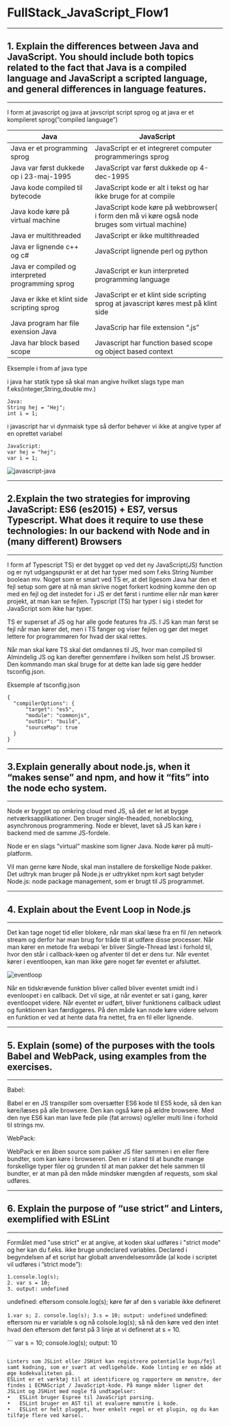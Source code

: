 # FullStack_JavaScript_Flow1

---
## 1.	Explain the differences between Java and JavaScript. You should include both topics related to the fact that Java is a compiled language and JavaScript a scripted language, and general differences in language features.
---




I form at javascript og java at javscript script sprog og at java er et kompileret sprog(”compiled language”)  

|Java	|JavaScript|
|-----|----------|
|Java er et programming sprog|	JavaScript er et integreret computer programmerings sprog|
|Java var først dukkede op i 23-maj-1995|JavaScript var først dukkede op 4-dec-1995|
|Java kode compiled til bytecode|JavaScript kode er alt i tekst og har ikke bruge for at compile|
|Java kode køre på virtual machine |JavaScript kode køre på webbrowser( i form den må vi køre også node bruges som virtual machine)|
|Java er multithreaded|JavaScript er ikke multithreaded|
|Java er lignende c++ og c# |JavaScript lignende perl og python|
|Java er compiled og interpreted programming sprog|JavaScript er kun interpreted programming language|
|Java er ikke et klint side scripting sprog|JavaScript er et klint side scripting sprog at javascript køres mest på klint side|
|Java program har file exension Java|JavaScrip har file extension “.js”|
|Java har block based scope|Javascript har function based scope og object based context|
	

Eksemple i from af java type 

i java har statik type så skal man angive hvilket slags type man f.eks(integer,String,double mv.)

```
Java:
String hej = "Hej";
int i = 1;

```
i javascript har vi dynmaisk type så derfor behøver vi ikke at angive typer af en oprettet variabel 
```
JavaScript:
var hej = "hej";
var i = 1;
```

![javascript-java](https://user-images.githubusercontent.com/32638165/53271927-25753500-36f0-11e9-812b-50984724a685.jpg)


---
## 2.Explain the two strategies for improving JavaScript: ES6 (es2015) + ES7, versus Typescript. What does it require to use these technologies: In our backend with Node and in (many different) Browsers
---


I form af Typescript TS) er det bygget op ved det ny JavaScript(JS) function og er nyt udgangspunkt er at det har typer med som f.eks String Number boolean mv. Noget som er smart ved TS er, at det ligesom Java har den et fejl setup som gøre at nå man skrive noget forkert kodning komme den op med en fejl og det instedet for i JS er det først i runtime eller når man kører projekt, at man kan se fejlen.
Typscript (TS) har typer i sig i stedet for JavaScript som ikke har typer. 

TS er superset af JS og har alle gode features fra JS. I JS kan man først se fejl når man kører det, men i TS fanger og viser fejlen og gør det meget lettere for programmøren for hvad der skal rettes. 

Når man skal køre TS skal det omdannes til JS, hvor man compiled til Almindelig JS og kan derefter gennemføre i hvilken som helst JS browser. Den kommando man skal bruge for at dette kan lade sig gøre hedder tsconfig.json.

Eksemple af tsconfig.json

```
{
  "compilerOptions": {
      "target": "es5",
      "module": "commonjs",
      "outDir": "build",
      "sourceMap": true
  }
}
```
---
##  3.Explain generally about node.js, when it “makes sense” and npm, and how it “fits” into the node echo system.
---

Node er bygget op omkring cloud med JS, så det er let at bygge netværksapplikationer. Den bruger single-theaded, noneblocking, asynchronous programmering. Node er blevet, lavet så JS kan køre i backend med de samme JS-fordele. 

Node er en slags ”virtual” maskine som ligner Java. Node kører på multi-platform. 

Vil man gerne køre Node, skal man installere de forskellige Node pakker. Det udtryk man bruger på Node.js er udtrykket npm kort sagt betyder Node.js: node package management, som er brugt til JS programmet.


---
## 4.	Explain about the Event Loop in Node.js
---

Det kan tage noget tid eller blokere, når man skal læse fra en fil /en network stream og derfor har man brug for tråde til at udføre disse processer. Når man kører en metode fra webapi ‘er bliver Single-Thread løst i forhold til, hvor den står i callback-køen og afventer til det er dens tur. Når eventet kører i eventloopen, kan man ikke gøre noget før eventet er afsluttet.

![eventloop](https://user-images.githubusercontent.com/32638165/53271091-af6fce80-36ed-11e9-8a47-cf6ad60174b1.jpg)

Når en tidskrævende funktion bliver called bliver eventet smidt ind i evenloopet i en callback. Det vil sige, at når eventet er sat i gang, kører eventloopet videre. Når eventet er udført, bliver funktionens callback udløst og funktionen kan færdiggøres. På den måde kan node køre videre selvom en funktion er ved at hente data fra nettet, fra en fil eller lignende.

---
## 5.	Explain (some) of the purposes with the tools Babel and WebPack, using  examples from the exercises.
---

Babel: 

Babel er en JS transpiller som oversætter ES6 kode til ES5 kode, så den kan køre/læses på alle browsere. Den kan også køre på ældre browsere. Med den nye ES6 kan man lave fede pile (fat arrows) og/eller multi line i forhold til strings mv. 

WebPack:

WebPack er en åben source som pakker JS filer sammen i en eller flere bundter, som kan køre i browseren. Den er i stand til at bundte mange forskellige typer filer og grunden til at man pakker det hele sammen til bundter, er at man på den måde mindsker mængden af requests, som skal udføres. 

---
## 6.	Explain the purpose of “use strict” and Linters, exemplified with ESLint
---

Formålet med "use strict" er at angive, at koden skal udføres i "strict mode" og her kan du f.eks. ikke bruge undeclared variables. Declared i begyndelsen af et script har globalt anvendelsesområde (al kode i scriptet vil udføres i ”strict mode”):


```
1.console.log(s);
2. var s = 10;
3. output: undefined
```
undefined: eftersom console.log(s); køre før af den s variable ikke defineret

``
1.var s;
2. console.log(s);
3.s = 10;
output: undefined
``
undefined: eftersom nu er variable s og nå colsole.log(s); så nå den køre ved den intet hvad den eftersom det først på 3 linje
at vi defineret at s = 10.

´´´
var s = 10; 
console.log(s);
output: 10
```

Linters som JSLint eller JSHint kan registrere potentielle bugs/fejl samt kodning, som er svært at vedligeholde. Kode linting er en måde at øge kodekvaliteten på.
ESLint er et værktøj til at identificere og rapportere om mønstre, der findes i ECMAScript / JavaScript-kode. På mange måder ligner det JSLint og JSHint med nogle få undtagelser:
•	ESLint bruger Espree til JavaScript parsing.
•	ESLint bruger en AST til at evaluere mønstre i kode.
•	ESLint er helt plugget, hver enkelt regel er et plugin, og du kan tilføje flere ved kørsel.


